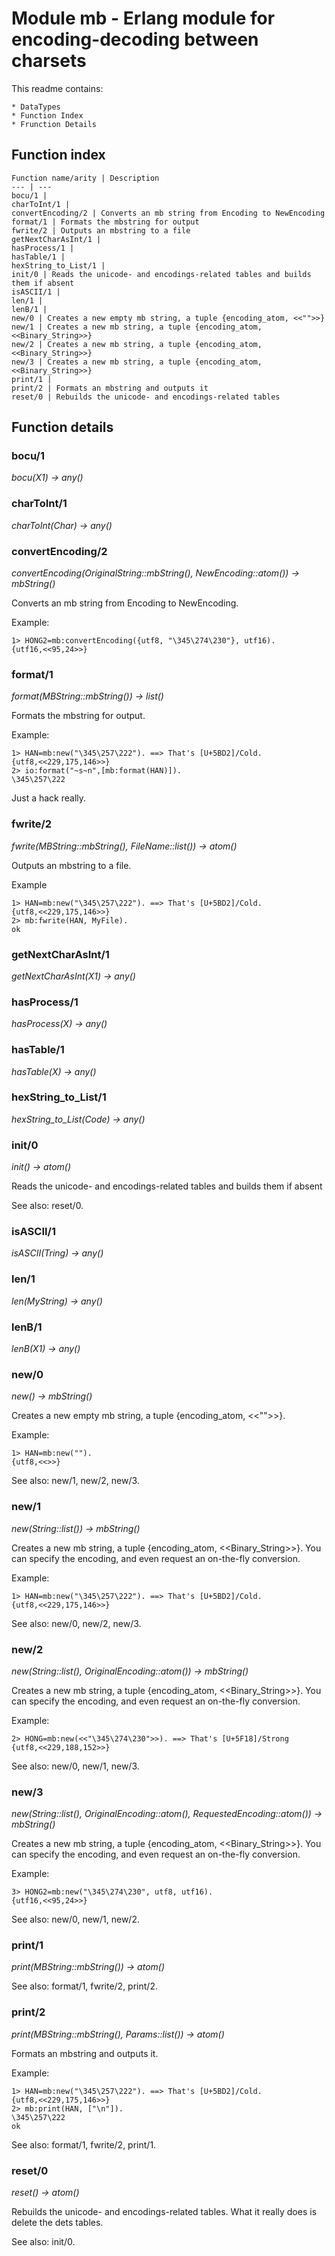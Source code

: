 # Module mb - Erlang module for encoding-decoding between charsets

This readme contains:

	* DataTypes
	* Function Index
	* Frunction Details

## Function index

	Function name/arity | Description
	--- | --- 
	bocu/1 |
	charToInt/1 |
	convertEncoding/2 | Converts an mb string from Encoding to NewEncoding
	format/1 | Formats the mbstring for output
	fwrite/2 | Outputs an mbstring to a file
	getNextCharAsInt/1 | 
	hasProcess/1 |
	hasTable/1 | 
	hexString_to_List/1 | 
	init/0 | Reads the unicode- and encodings-related tables and builds them if absent
	isASCII/1 | 
	len/1 | 
	lenB/1 | 
	new/0 | Creates a new empty mb string, a tuple {encoding_atom, <<"">>}
	new/1 | Creates a new mb string, a tuple {encoding_atom, <<Binary_String>>}
	new/2 | Creates a new mb string, a tuple {encoding_atom, <<Binary_String>>}
	new/3 | Creates a new mb string, a tuple {encoding_atom, <<Binary_String>>}
	print/1 | 
	print/2 | Formats an mbstring and outputs it
	reset/0 | Rebuilds the unicode- and encodings-related tables

## Function details

###	bocu/1

*bocu(X1) -> any()*

### charToInt/1

*charToInt(Char) -> any()*

### convertEncoding/2

*convertEncoding(OriginalString::mbString(), NewEncoding::atom()) -> mbString()*

Converts an mb string from Encoding to NewEncoding.

Example:

 	1> HONG2=mb:convertEncoding({utf8, "\345\274\230"}, utf16).
 	{utf16,<<95,24>>}

### format/1

*format(MBString::mbString()) -> list()*

Formats the mbstring for output.

Example: 

	1> HAN=mb:new("\345\257\222"). ==> That's [U+5BD2]/Cold.
	{utf8,<<229,175,146>>}
	2> io:format("~s~n",[mb:format(HAN)]).
	\345\257\222
  
Just a hack really.

### fwrite/2

*fwrite(MBString::mbString(), FileName::list()) -> atom()*

Outputs an mbstring to a file.

Example

	1> HAN=mb:new("\345\257\222"). ==> That's [U+5BD2]/Cold.
	{utf8,<<229,175,146>>}
	2> mb:fwrite(HAN, MyFile).
	ok

### getNextCharAsInt/1

*getNextCharAsInt(X1) -> any()*

### hasProcess/1

*hasProcess(X) -> any()*

### hasTable/1

*hasTable(X) -> any()*

### hexString_to_List/1

*hexString_to_List(Code) -> any()*

### init/0

*init() -> atom()*

Reads the unicode- and encodings-related tables and builds them if absent

See also: reset/0.

### isASCII/1

*isASCII(Tring) -> any()*

### len/1

*len(MyString) -> any()*

### lenB/1

*lenB(X1) -> any()*

### new/0

*new() -> mbString()*

Creates a new empty mb string, a tuple {encoding_atom, <<"">>}.

Example:

	1> HAN=mb:new("").
	{utf8,<<>>}
  
See also: new/1, new/2, new/3.

### new/1

*new(String::list()) -> mbString()*

Creates a new mb string, a tuple {encoding_atom, <<Binary_String>>}. You can specify the encoding, and even request an on-the-fly conversion.

Example:

	1> HAN=mb:new("\345\257\222"). ==> That's [U+5BD2]/Cold.
	{utf8,<<229,175,146>>}
  
See also: new/0, new/2, new/3.

### new/2

*new(String::list(), OriginalEncoding::atom()) -> mbString()*

Creates a new mb string, a tuple {encoding_atom, <<Binary_String>>}. You can specify the encoding, and even request an on-the-fly conversion.

Example:

	2> HONG=mb:new(<<"\345\274\230">>). ==> That's [U+5F18]/Strong
	{utf8,<<229,188,152>>}
  
See also: new/0, new/1, new/3.

### new/3

*new(String::list(), OriginalEncoding::atom(), RequestedEncoding::atom()) -> mbString()*

Creates a new mb string, a tuple {encoding_atom, <<Binary_String>>}. You can specify the encoding, and even request an on-the-fly conversion.

Example:

	3> HONG2=mb:new("\345\274\230", utf8, utf16).
	{utf16,<<95,24>>}
  
See also: new/0, new/1, new/2.

### print/1

*print(MBString::mbString()) -> atom()*

See also: format/1, fwrite/2, print/2.

### print/2

*print(MBString::mbString(), Params::list()) -> atom()*

Formats an mbstring and outputs it.

Example:

	1> HAN=mb:new("\345\257\222"). ==> That's [U+5BD2]/Cold.
	{utf8,<<229,175,146>>}
	2> mb:print(HAN, ["\n"]).
	\345\257\222
	ok
  
See also: format/1, fwrite/2, print/1.

### reset/0

*reset() -> atom()*

Rebuilds the unicode- and encodings-related tables. What it really does is delete the dets tables.

See also: init/0.